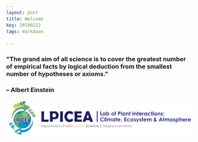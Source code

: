```yaml
---
layout: post
title: Welcome
key: 20190222
tags: markdown

---
```


###  "The grand aim of all science is to cover the greatest number of empirical facts by logical deduction from the smallest number of hypotheses or axioms." 

### 												– Albert Einstein

![LPICEA](https://raw.githubusercontent.com/LPICEA/lpicea.github.io/master/screenshots/logoful.png)
